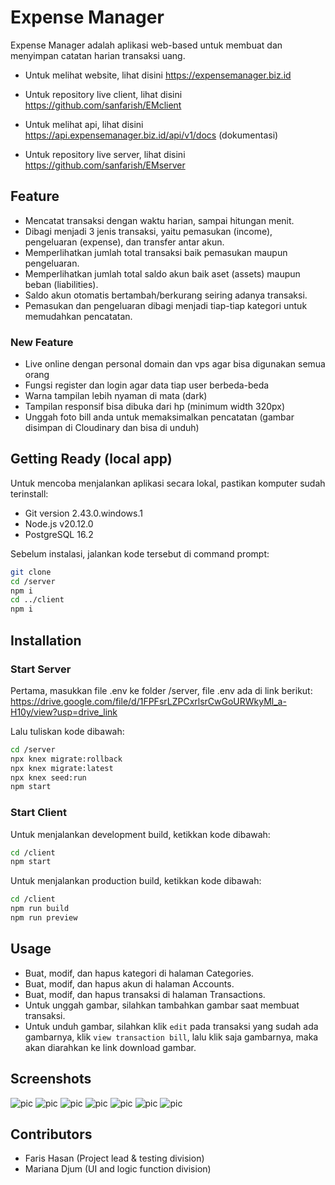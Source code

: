 # Expense Manager

Expense Manager adalah aplikasi web-based untuk membuat dan menyimpan catatan harian transaksi uang.

* Untuk melihat website, lihat disini https://expensemanager.biz.id
* Untuk repository live client, lihat disini https://github.com/sanfarish/EMclient

* Untuk melihat api, lihat disini https://api.expensemanager.biz.id/api/v1/docs (dokumentasi)
* Untuk repository live server, lihat disini https://github.com/sanfarish/EMserver

## Feature

* Mencatat transaksi dengan waktu harian, sampai hitungan menit.
* Dibagi menjadi 3 jenis transaksi, yaitu pemasukan (income), pengeluaran (expense), dan transfer antar akun.
* Memperlihatkan jumlah total transaksi baik pemasukan maupun pengeluaran.
* Memperlihatkan jumlah total saldo akun baik aset (assets) maupun beban (liabilities).
* Saldo akun otomatis bertambah/berkurang seiring adanya transaksi.
* Pemasukan dan pengeluaran dibagi menjadi tiap-tiap kategori untuk memudahkan pencatatan.

### New Feature

* Live online dengan personal domain dan vps agar bisa digunakan semua orang
* Fungsi register dan login agar data tiap user berbeda-beda
* Warna tampilan lebih nyaman di mata (dark)
* Tampilan responsif bisa dibuka dari hp (minimum width 320px)
* Unggah foto bill anda untuk memaksimalkan pencatatan (gambar disimpan di Cloudinary dan bisa di unduh)

## Getting Ready (local app)

Untuk mencoba menjalankan aplikasi secara lokal, pastikan komputer sudah terinstall:
* Git version 2.43.0.windows.1
* Node.js v20.12.0
* PostgreSQL 16.2

Sebelum instalasi, jalankan kode tersebut di command prompt:
```bash
git clone
cd /server
npm i
cd ../client
npm i
```

## Installation

### Start Server
Pertama, masukkan file .env ke folder /server, file .env ada di link berikut:
https://drive.google.com/file/d/1FPFsrLZPCxrlsrCwGoURWkyMl_a-H10y/view?usp=drive_link

Lalu tuliskan kode dibawah:
```bash
cd /server
npx knex migrate:rollback
npx knex migrate:latest
npx knex seed:run
npm start
```

### Start Client
Untuk menjalankan development build, ketikkan kode dibawah:
```bash
cd /client
npm start
```

Untuk menjalankan production build, ketikkan kode dibawah:
```bash
cd /client
npm run build
npm run preview
```

## Usage
* Buat, modif, dan hapus kategori di halaman Categories.
* Buat, modif, dan hapus akun di halaman Accounts.
* Buat, modif, dan hapus transaksi di halaman Transactions.
* Untuk unggah gambar, silahkan tambahkan gambar saat membuat transaksi.
* Untuk unduh gambar, silahkan klik `edit` pada transaksi yang sudah ada gambarnya, klik `view transaction bill`, lalu klik saja gambarnya, maka akan diarahkan ke link download gambar.

## Screenshots
![pic](./screenshots/transactions.png)
![pic](./screenshots/accounts.png)
![pic](./screenshots/categories.png)
![pic](./screenshots/responsive.png)
![pic](./screenshots/modal.png)
![pic](./screenshots/upload.png)
![pic](./screenshots/register.png)

## Contributors
* Faris Hasan (Project lead & testing division)
* Mariana Djum (UI and logic function division)